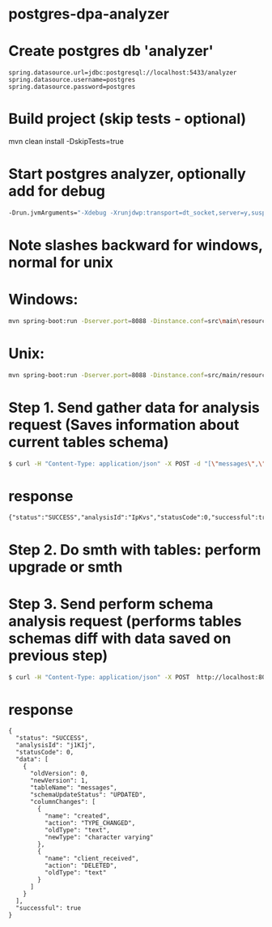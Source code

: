 # postgres-dpa-analyzer
# Create postgres db 'analyzer'
```
spring.datasource.url=jdbc:postgresql://localhost:5433/analyzer
spring.datasource.username=postgres
spring.datasource.password=postgres
```

# Build project (skip tests - optional)
mvn clean install -DskipTests=true

# Start postgres analyzer, optionally add for debug
```bash
-Drun.jvmArguments="-Xdebug -Xrunjdwp:transport=dt_socket,server=y,suspend=n,address=5005"
```
# Note slashes backward for windows, normal for unix
# Windows:
```bash
mvn spring-boot:run -Dserver.port=8088 -Dinstance.conf=src\main\resources\application.properties -Dlog4j.configuration=file:conf\log4j.properties
```
# Unix:
```bash
mvn spring-boot:run -Dserver.port=8088 -Dinstance.conf=src/main/resources/application.properties -Dlog4j.configuration=file:conf/log4j.properties
```

# Step 1. Send gather data for analysis request (Saves information about current tables schema)
```bash
$ curl -H "Content-Type: application/json" -X POST -d "[\"messages\",\"tableName2\"]" http://localhost:8088/api/v1/gatherDataForAnalysis
```
# response
```
{"status":"SUCCESS","analysisId":"IpKvs","statusCode":0,"successful":true}
```
# Step 2. Do smth with tables: perform upgrade or smth
# Step 3. Send perform schema analysis request (performs tables schemas diff with data saved on previous step)
```bash
$ curl -H "Content-Type: application/json" -X POST  http://localhost:8088/api/v1/analyze?analysisId=IpKvs
```
# response
```
{
  "status": "SUCCESS",
  "analysisId": "j1KIj",
  "statusCode": 0,
  "data": [
    {
      "oldVersion": 0,
      "newVersion": 1,
      "tableName": "messages",
      "schemaUpdateStatus": "UPDATED",
      "columnChanges": [
        {
          "name": "created",
          "action": "TYPE_CHANGED",
          "oldType": "text",
          "newType": "character varying"
        },
        {
          "name": "client_received",
          "action": "DELETED",
          "oldType": "text"
        }
      ]
    }
  ],
  "successful": true
}
```